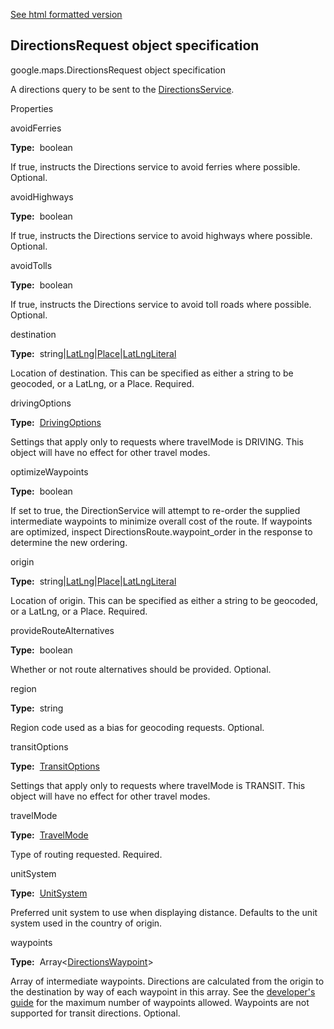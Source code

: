 [See html formatted version](https://huasofoundries.github.io/google-maps-documentation/DirectionsRequest.html)


DirectionsRequest object specification
--------------------------------------

google.maps.DirectionsRequest object specification

A directions query to be sent to the [DirectionsService](https://github.com/amenadiel/google-maps-documentation/blob/master/docs/DirectionsService.md).

Properties

avoidFerries

**Type:**  boolean

If true, instructs the Directions service to avoid ferries where possible. Optional.

avoidHighways

**Type:**  boolean

If true, instructs the Directions service to avoid highways where possible. Optional.

avoidTolls

**Type:**  boolean

If true, instructs the Directions service to avoid toll roads where possible. Optional.

destination

**Type:**  string|[LatLng](https://github.com/amenadiel/google-maps-documentation/blob/master/docs/LatLng.md)|[Place](https://github.com/amenadiel/google-maps-documentation/blob/master/docs/Place.md)|[LatLngLiteral](https://github.com/amenadiel/google-maps-documentation/blob/master/docs/LatLngLiteral.md)

Location of destination. This can be specified as either a string to be geocoded, or a LatLng, or a Place. Required.

drivingOptions

**Type:**  [DrivingOptions](https://github.com/amenadiel/google-maps-documentation/blob/master/docs/DrivingOptions.md)

Settings that apply only to requests where travelMode is DRIVING. This object will have no effect for other travel modes.

optimizeWaypoints

**Type:**  boolean

If set to true, the DirectionService will attempt to re-order the supplied intermediate waypoints to minimize overall cost of the route. If waypoints are optimized, inspect DirectionsRoute.waypoint\_order in the response to determine the new ordering.

origin

**Type:**  string|[LatLng](https://github.com/amenadiel/google-maps-documentation/blob/master/docs/LatLng.md)|[Place](https://github.com/amenadiel/google-maps-documentation/blob/master/docs/Place.md)|[LatLngLiteral](https://github.com/amenadiel/google-maps-documentation/blob/master/docs/LatLngLiteral.md)

Location of origin. This can be specified as either a string to be geocoded, or a LatLng, or a Place. Required.

provideRouteAlternatives

**Type:**  boolean

Whether or not route alternatives should be provided. Optional.

region

**Type:**  string

Region code used as a bias for geocoding requests. Optional.

transitOptions

**Type:**  [TransitOptions](https://github.com/amenadiel/google-maps-documentation/blob/master/docs/TransitOptions.md)

Settings that apply only to requests where travelMode is TRANSIT. This object will have no effect for other travel modes.

travelMode

**Type:**  [TravelMode](https://github.com/amenadiel/google-maps-documentation/blob/master/docs/TravelMode.md)

Type of routing requested. Required.

unitSystem

**Type:**  [UnitSystem](https://github.com/amenadiel/google-maps-documentation/blob/master/docs/UnitSystem.md)

Preferred unit system to use when displaying distance. Defaults to the unit system used in the country of origin.

waypoints

**Type:**  Array<[DirectionsWaypoint](https://github.com/amenadiel/google-maps-documentation/blob/master/docs/DirectionsWaypoint.md)\>

Array of intermediate waypoints. Directions are calculated from the origin to the destination by way of each waypoint in this array. See the [developer's guide](https://developers.google.com/maps/documentation/javascript/directions#UsageLimits) for the maximum number of waypoints allowed. Waypoints are not supported for transit directions. Optional.